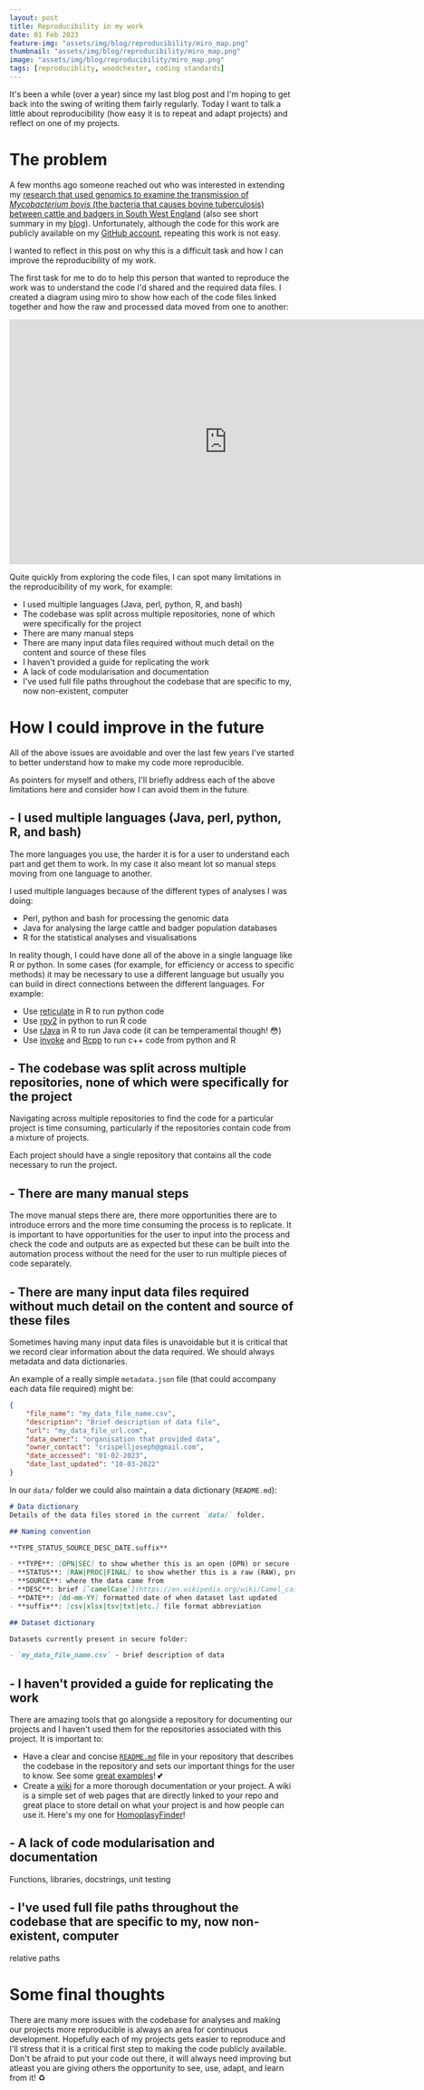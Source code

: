 ```yaml
---
layout: post
title: Reproducibility in my work
date: 01 Feb 2023
feature-img: "assets/img/blog/reproducibility/miro_map.png"
thumbnail: "assets/img/blog/reproducibility/miro_map.png"
image: "assets/img/blog/reproducibility/miro_map.png" 
tags: [reproduciblity, woodchester, coding standards]
---
```


It's been a while (over a year) since my last blog post and I'm hoping to get back into the swing of writing them fairly regularly. Today I want to talk a little about reproducibility (how easy it is to repeat and adapt projects) and reflect on one of my projects.

# The problem

A few months ago someone reached out who was interested in extending my [research that used genomics to examine the transmission of *Mycobacterium bovis* (the bacteria that causes bovine tuberculosis) between cattle and badgers in South West England](https://elifesciences.org/articles/45833) (also see short summary in my [blog](https://josephcrispell.github.io/projects/woodchester)). Unfortunately, although the code for this work are publicly available on my [GitHub account](https://github.com/JosephCrispell), repeating this work is not easy.

I wanted to reflect in this post on why this is a difficult task and how I can improve the reproducibility of my work.

The first task for me to do to help this person that wanted to reproduce the work was to understand the code I'd shared and the required data files. I created a diagram using miro to show how each of the code files linked together and how the raw and processed data moved from one to another:

<iframe width="768" height="432" src="https://miro.com/app/live-embed/uXjVPqsp-rs=/?moveToViewport=-1861,-824,3200,1198&embedId=140865863589" frameborder="0" scrolling="no" allow="fullscreen; clipboard-read; clipboard-write" allowfullscreen></iframe>

Quite quickly from exploring the code files, I can spot many limitations in the reproducibility of my work, for example:

- I used multiple languages (Java, perl, python, R, and bash)
- The codebase was split across multiple repositories, none of which were specifically for the project
- There are many manual steps
- There are many input data files required without much detail on the content and source of these files
- I haven't provided a guide for replicating the work
- A lack of code modularisation and documentation
- I've used full file paths throughout the codebase that are specific to my, now non-existent, computer

# How I could improve in the future

All of the above issues are avoidable  and over the last few years I've started to better understand how to make my code more reproducible.

As pointers for myself and others, I'll briefly address each of the above limitations here and consider how I can avoid them in the future.

## - I used multiple languages (Java, perl, python, R, and bash)
The more languages you use, the harder it is for a user to understand each part and get them to work. In my case it also meant lot so manual steps moving from one language to another.

I used multiple languages because of the different types of analyses I was doing: 
- Perl, python and bash for processing the genomic data
- Java for analysing the large cattle and badger population databases
- R for the statistical analyses and visualisations

In reality though, I could have done all of the above in a single language like R or python. In some cases (for example, for efficiency or access to specific methods) it may be necessary to use a different language but usually you can build in direct connections between the different languages. For example:
- Use [reticulate](https://rstudio.github.io/reticulate/) in R to run python code
- Use [rpy2](https://rpy2.github.io/) in python to run R code
- Use [rJava](https://github.com/s-u/rJava) in R to run Java code (it can be temperamental though! 😳)
- Use [invoke](https://realpython.com/python-bindings-overview/) and [Rcpp](https://www.rcpp.org/) to run c++ code from python and R

## - The codebase was split across multiple repositories, none of which were specifically for the project
Navigating across multiple repositories to find the code for a particular project is time consuming, particularly if the repositories contain code from a mixture of projects.

Each project should have a single repository that contains all the code necessary to run the project.

## - There are many manual steps
The move manual steps there are, there more opportunities there are to introduce errors and the more time consuming the process is to replicate. It is important to have opportunities for the user to input into the process and check the code and outputs are as expected but these can be built into the automation process without the need for the user to run multiple pieces of code separately.

## - There are many input data files required without much detail on the content and source of these files
Sometimes having many input data files is unavoidable but it is critical that we record clear information about the data required. We should always metadata and data dictionaries.

An example of a really simple `metadata.json` file (that could accompany each data file required) might be:
```json
{
    "file_name": "my_data_file_name.csv",
    "description": "Brief description of data file",
    "url": "my_data_file_url.com",
    "data_owner": "organisation that provided data",
    "owner_contact": "crispelljoseph@gmail.com",
    "date_accessed": "01-02-2023",
    "date_last_updated": "10-03-2022"
}
```

In our `data/` folder we could also maintain a data dictionary (`README.md`):
```md
# Data dictionary
Details of the data files stored in the current `data/` folder.

## Naming convention

**TYPE_STATUS_SOURCE_DESC_DATE.suffix**

- **TYPE**: [OPN|SEC] to show whether this is an open (OPN) or secure (SEC) dataset
- **STATUS**: [RAW|PROC|FINAL] to show whether this is a raw (RAW), processed (PROC) or final (FINAL) dataset
- **SOURCE**: where the data came from
- **DESC**: brief [`camelCase`](https://en.wikipedia.org/wiki/Camel_case) description of dataset
- **DATE**: [dd-mm-YY] formatted date of when dataset last updated
- **suffix**: [csv|xlsx|tsv|txt|etc.] file format abbreviation

## Dataset dictionary

Datasets currently present in secure folder:

- `my_data_file_name.csv` - brief description of data
```

## - I haven't provided a guide for replicating the work

There are amazing tools that go alongside a repository for documenting our projects and I haven't used them for the repositories associated with this project. It is important to:
- Have a clear and concise [`README.md`](https://docs.github.com/en/repositories/managing-your-repositorys-settings-and-features/customizing-your-repository/about-readmes) file in your repository that describes the codebase in the repository and sets our important things for the user to know. See some [great examples](https://github.com/matiassingers/awesome-readme)! 💕
- Create a [wiki](https://docs.github.com/en/communities/documenting-your-project-with-wikis/about-wikis) for a more thorough documentation or your project. A wiki is a simple set of web pages that are directly linked to your repo and great place to store detail on what your project is and how people can use it. Here's my one for [HomoplasyFinder](https://github.com/JosephCrispell/homoplasyFinder/wiki)!

## - A lack of code modularisation and documentation
Functions, libraries, docstrings, unit testing

## - I've used full file paths throughout the codebase that are specific to my, now non-existent, computer
relative paths

# Some final thoughts

There are many more issues with the codebase for analyses and making our projects more reproducible is always an area for continuous development. Hopefully each of my projects gets easier to reproduce and I'll stress that it is a critical first step to making the code publicly available. Don't be afraid to put your code out there, it will always need improving but atleast you are giving others the opportunity to see, use, adapt, and learn from it! ♻
